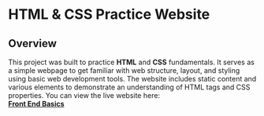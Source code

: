# HTML & CSS Practice Website

## Overview

This project was built to practice **HTML** and **CSS** fundamentals. It serves as a simple webpage to get familiar with web structure, layout, and styling using basic web development tools. The website includes static content and various elements to demonstrate an understanding of HTML tags and CSS properties.
You can view the live website here:  
**[Front End Basics](https://midhatbaba.github.io/Front_End-basics/)**





